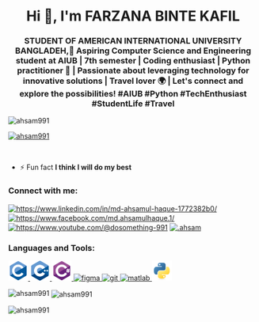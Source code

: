 <h1 align="center">Hi 👋, I'm FARZANA BINTE KAFIL</h1>
<h3 align="center">STUDENT OF AMERICAN INTERNATIONAL UNIVERSITY BANGLADEH,🚀 Aspiring Computer Science and Engineering student at AIUB | 7th semester | Coding enthusiast | Python practitioner 🐍 | Passionate about leveraging technology for innovative solutions | Travel lover 🌍 | Let's connect and explore the possibilities! #AIUB #Python #TechEnthusiast #StudentLife #Travel</h3>

<p align="left"> <img src="https://komarev.com/ghpvc/?username=ahsam991&label=Profile%20views&color=0e75b6&style=flat" alt="ahsam991" /> </p>

<p align="left"> <a href="https://github.com/ryo-ma/github-profile-trophy"><img src="https://github-profile-trophy.vercel.app/?username=ahsam991" alt="ahsam991" /></a> </p>

<p align="left"> <a href="https://twitter.com/" target="blank"><img src="https://img.shields.io/twitter/follow/?logo=twitter&style=for-the-badge" alt="" /></a> </p>

- ⚡ Fun fact **I think I will do my best**

<h3 align="left">Connect with me:</h3>
<p align="left">
<a href="https://linkedin.com/in/https://www.linkedin.com/in/md-ahsamul-haque-1772382b0/" target="blank"><img align="center" src="https://raw.githubusercontent.com/rahuldkjain/github-profile-readme-generator/master/src/images/icons/Social/linked-in-alt.svg" alt="https://www.linkedin.com/in/md-ahsamul-haque-1772382b0/" height="30" width="40" /></a>
<a href="https://fb.com/https://www.facebook.com/md.ahsamulhaque.1/" target="blank"><img align="center" src="https://raw.githubusercontent.com/rahuldkjain/github-profile-readme-generator/master/src/images/icons/Social/facebook.svg" alt="https://www.facebook.com/md.ahsamulhaque.1/" height="30" width="40" /></a>
<a href="https://www.youtube.com/c/https://www.youtube.com/@dosomething-991" target="blank"><img align="center" src="https://raw.githubusercontent.com/rahuldkjain/github-profile-readme-generator/master/src/images/icons/Social/youtube.svg" alt="https://www.youtube.com/@dosomething-991" height="30" width="40" /></a>
<a href="https://discord.gg/.ahsam" target="blank"><img align="center" src="https://raw.githubusercontent.com/rahuldkjain/github-profile-readme-generator/master/src/images/icons/Social/discord.svg" alt=".ahsam" height="30" width="40" /></a>
</p>

<h3 align="left">Languages and Tools:</h3>
<p align="left"> <a href="https://www.cprogramming.com/" target="_blank" rel="noreferrer"> <img src="https://raw.githubusercontent.com/devicons/devicon/master/icons/c/c-original.svg" alt="c" width="40" height="40"/> </a> <a href="https://www.w3schools.com/cpp/" target="_blank" rel="noreferrer"> <img src="https://raw.githubusercontent.com/devicons/devicon/master/icons/cplusplus/cplusplus-original.svg" alt="cplusplus" width="40" height="40"/> </a> <a href="https://www.w3schools.com/cs/" target="_blank" rel="noreferrer"> <img src="https://raw.githubusercontent.com/devicons/devicon/master/icons/csharp/csharp-original.svg" alt="csharp" width="40" height="40"/> </a> <a href="https://www.figma.com/" target="_blank" rel="noreferrer"> <img src="https://www.vectorlogo.zone/logos/figma/figma-icon.svg" alt="figma" width="40" height="40"/> </a> <a href="https://git-scm.com/" target="_blank" rel="noreferrer"> <img src="https://www.vectorlogo.zone/logos/git-scm/git-scm-icon.svg" alt="git" width="40" height="40"/> </a> <a href="https://www.mathworks.com/" target="_blank" rel="noreferrer"> <img src="https://upload.wikimedia.org/wikipedia/commons/2/21/Matlab_Logo.png" alt="matlab" width="40" height="40"/> </a> <a href="https://www.python.org" target="_blank" rel="noreferrer"> <img src="https://raw.githubusercontent.com/devicons/devicon/master/icons/python/python-original.svg" alt="python" width="40" height="40"/> </a> </p>

<p><img align="left" src="https://github-readme-stats.vercel.app/api/top-langs?username=ahsam991&show_icons=true&locale=en&layout=compact" alt="ahsam991" /></p>

<p>&nbsp;<img align="center" src="https://github-readme-stats.vercel.app/api?username=ahsam991&show_icons=true&locale=en" alt="ahsam991" /></p>

<p><img align="center" src="https://github-readme-streak-stats.herokuapp.com/?user=ahsam991&" alt="ahsam991" /></p>
